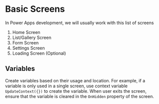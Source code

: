 # Basic Screens

In Power Apps development, we will usually work with this list of screens

1. Home Screen
2. List/Gallery Screen
3. Form Screen
4. Settings Screen
5. Loading Screen (Optional)

## Variables

Create variables based on their usage and location. For example, if a variable is only used in a single screen, use context variable `UpdateContext({})` to create the variable. When user exits the screen, ensure that the variable is cleared in the `OnHidden` property of the screen.
